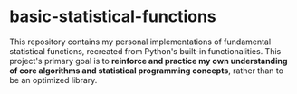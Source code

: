 # basic-statistical-functions

This repository contains my personal implementations of fundamental statistical functions, recreated from Python's built-in functionalities. This project's primary goal is to **reinforce and practice my own understanding of core algorithms and statistical programming concepts**, rather than to be an optimized library.
